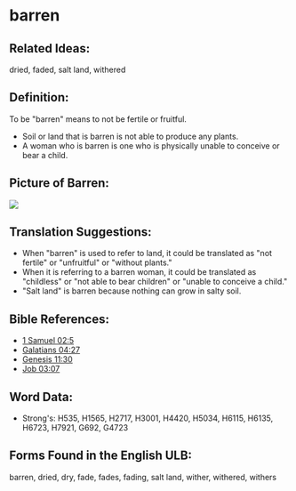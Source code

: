 # barren

## Related Ideas:

dried, faded, salt land, withered

## Definition:

To be "barren" means to not be fertile or fruitful.

* Soil or land that is barren is not able to produce any plants.
* A woman who is barren is one who is physically unable to conceive or bear a child.

## Picture of Barren:

<a href="https://content.bibletranslationtools.org/WycliffeAssociates/en_tw/raw/branch/master/PNGs/b/Barren.png"><img src="https://content.bibletranslationtools.org/WycliffeAssociates/en_tw/raw/branch/master/PNGs/b/Barren.png" ></a>

## Translation Suggestions:

* When "barren" is used to refer to land, it could be translated as "not fertile" or "unfruitful" or "without plants."
* When it is referring to a barren woman, it could be translated as "childless" or "not able to bear children" or "unable to conceive a child."
* "Salt land" is barren because nothing can grow in salty soil.

## Bible References:

* [1 Samuel 02:5](rc://en/tn/help/1sa/02/05)
* [Galatians 04:27](rc://en/tn/help/gal/04/27)
* [Genesis 11:30](rc://en/tn/help/gen/11/30)
* [Job 03:07](rc://en/tn/help/job/03/07)

## Word Data:

* Strong's: H535, H1565, H2717, H3001, H4420, H5034, H6115, H6135, H6723, H7921, G692, G4723

## Forms Found in the English ULB:

barren, dried, dry, fade, fades, fading, salt land, wither, withered, withers
